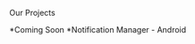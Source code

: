 Our Projects

*Coming Soon
   *Notification Manager - Android
<!---
useful-apps-dev/useful-apps-dev is a ✨ special ✨ repository because its `README.md` (this file) appears on your GitHub profile.
You can click the Preview link to take a look at your changes.
--->

